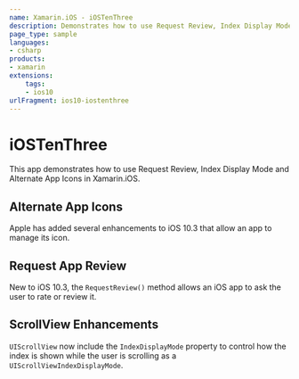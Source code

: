 ```yaml
---
name: Xamarin.iOS - iOSTenThree
description: Demonstrates how to use Request Review, Index Display Mode and Alternate App Icons in a Xamarin.iOS. Alternate App Icons Apple has added... (iOS10)"
page_type: sample
languages:
- csharp
products:
- xamarin
extensions:
    tags:
    - ios10
urlFragment: ios10-iostenthree
---
```

# iOSTenThree

This app demonstrates how to use Request Review, Index Display Mode and Alternate App Icons in Xamarin.iOS.

## Alternate App Icons

Apple has added several enhancements to iOS 10.3 that allow an app to manage its icon.

## Request App Review

New to iOS 10.3, the `RequestReview()` method allows an iOS app to ask the user to rate or review it.

## ScrollView Enhancements

`UIScrollView` now include the `IndexDisplayMode` property to control how the index is shown while the user is scrolling as a `UIScrollViewIndexDisplayMode`.
